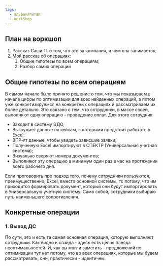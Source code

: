 ```yaml
---
tags:
  - альфакапитал
  - WorkShop
---
```

## План на воркшоп
1. Рассказ Саши П. о том, что это за компания, и чем она занимается;
2. Мой рассказ об операциях:
	1. Общие гипотезы по всем операциям;
	2. Разбор самих операций

## Общие гипотезы по всем операциям
В самом начале было принято решение о том, что мы показываем в начале цифры по оптимизации для всех найденных операций, а потом уже конкретизируемся на конкретных операциях и рассматриваем их более детально.
Это связано с тем, что сотрудники, в массе своей, выполняют одну операцию - проведение оплат. Для этого сотрудник:
- Заходит в систему ЭДО; 
- Выгружает данные по кейсам, с которыми предстоит работать в Excel;
- ВПР-ят данные, чтобы увидеть зависшие заявки;
- Полученную Excel импортируют в СПЕКТР (Универсальная учетная система);
- Визуально сверяют номера документов;
- Выполняют эту операцию в минимум один раз в час на протяжении всего рабочего дня.

Если проговорить про подход того, почему сотрудники пользуются, преимущественно, Excel, вместо основной системы, то потому, что им приходится формировать документ, который они будут импортировать в Универсальную учетную систему. Само собой, сотрудники выбираю путь наименьшего сопротивления.

## Конкретные операции
### 1. Вывод ДС
По сути, это и есть та самая основная операция, которую выполняют сотрудники. Как видно и слайда - здесь есть целая плеяда неоптимальностей. И, как вы могли заметить - предложений по оптимизации тут нет потому, что во всех операциях, которые мы будем рассматривать, они, практически - идентичны. 